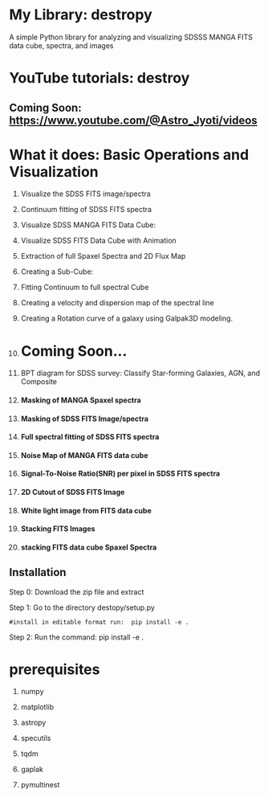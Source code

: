 # My Library: destropy

A simple Python library for analyzing and visualizing SDSSS MANGA FITS data cube, spectra, and images 

# YouTube tutorials: destroy
## Coming Soon: https://www.youtube.com/@Astro_Jyoti/videos


# What it does: Basic Operations and Visualization
1. Visualize the SDSS FITS image/spectra
2. Continuum fitting of SDSS FITS spectra
3. Visualize SDSS MANGA FITS Data Cube: 
4. Visualize SDSS FITS Data Cube with Animation
5. Extraction of full Spaxel Spectra and 2D Flux Map
6. Creating a Sub-Cube: 
7. Fitting Continuum to full spectral Cube
8. Creating a velocity and dispersion map of the spectral line
9. Creating a Rotation curve of a galaxy using Galpak3D modeling.

10. # Coming Soon...
11. BPT diagram for SDSS survey: Classify Star-forming Galaxies, AGN, and Composite
12. #### Masking of MANGA Spaxel spectra
13. #### Masking of SDSS FITS Image/spectra
14. #### Full spectral fitting of SDSS FITS spectra
15. #### Noise Map of MANGA FITS data cube
16. #### Signal-To-Noise Ratio(SNR) per pixel in SDSS FITS spectra
17. #### 2D Cutout of SDSS FITS Image
18. #### White light image from FITS data cube
19. #### Stacking FITS Images
20. #### stacking FITS data cube Spaxel Spectra
   
           
   
           

## Installation
Step 0: Download the zip file and extract 

Step 1: Go to the directory destopy/setup.py


    #install in editable format run:  pip install -e .
Step 2: Run the command: 
    pip install -e .

# prerequisites
   1. numpy
   
   2. matplotlib
   
   3. astropy

   4. specutils

   5. tqdm
      
   6. gaplak

   7. pymultinest
